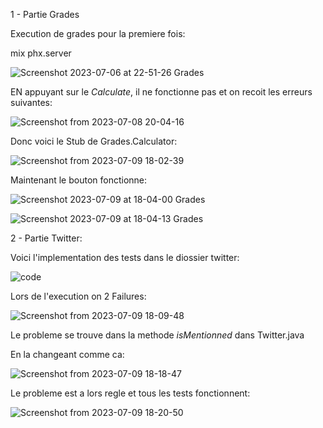 1 - Partie Grades

Execution de grades pour la premiere fois:

mix phx.server

![Screenshot 2023-07-06 at 22-51-26 Grades](https://github.com/Talb057/seg3503_playgrund/assets/71707486/b6018c21-dddf-4530-ad30-54dcfa8ac68b)

EN appuyant sur le *Calculate*, il ne fonctionne pas et on recoit les erreurs suivantes:

![Screenshot from 2023-07-08 20-04-16](https://github.com/Talb057/seg3503_playgrund/assets/71707486/52e2c0a7-2f6a-4b5f-98f2-b924fe6004f8)

Donc voici le Stub de Grades.Calculator:

![Screenshot from 2023-07-09 18-02-39](https://github.com/Talb057/seg3503_playgrund/assets/71707486/e05cf9b2-c37d-451b-9f71-673d64687af2)

Maintenant le bouton fonctionne:

![Screenshot 2023-07-09 at 18-04-00 Grades](https://github.com/Talb057/seg3503_playgrund/assets/71707486/aa8dd4c0-093e-4487-812a-c3c07b9ee99d)

![Screenshot 2023-07-09 at 18-04-13 Grades](https://github.com/Talb057/seg3503_playgrund/assets/71707486/f5371bd0-88c4-442e-8249-acc22be9fcaa)


2 - Partie Twitter:

Voici l'implementation des tests dans le diossier  twitter:

![code](https://github.com/Talb057/seg3503_playgrund/assets/71707486/cab90d2f-7264-4e04-aec7-eec1d51a6e71)

Lors de l'execution on 2 Failures:

![Screenshot from 2023-07-09 18-09-48](https://github.com/Talb057/seg3503_playgrund/assets/71707486/813bade3-d01a-4b75-aada-3513d9b12569)

Le probleme se trouve dans la methode *isMentionned* dans Twitter.java

En la changeant comme ca:

![Screenshot from 2023-07-09 18-18-47](https://github.com/Talb057/seg3503_playgrund/assets/71707486/f7ccce90-8a38-4351-8e10-d77b299e0bcd)

Le probleme est a lors regle et tous les tests fonctionnent:

![Screenshot from 2023-07-09 18-20-50](https://github.com/Talb057/seg3503_playgrund/assets/71707486/62a8feca-61ab-4ba6-997d-b133f4928ff8)





